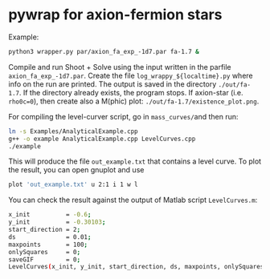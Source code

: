 # pywrap for axion-fermion stars

Example:
```bash
python3 wrapper.py par/axion_fa_exp_-1d7.par fa-1.7 &
```
Compile and run Shoot + Solve using the input written in the parfile `axion_fa_exp_-1d7.par`.
Create the file `log_wrappy_${localtime}.py` where info on the run are printed. The output is
saved in the directory `./out/fa-1.7`. If the directory already exists, the program stops.
If axion-star (i.e. `rho0c=0`), then create also a M(phic) plot: `./out/fa-1.7/existence_plot.png`.

For compiling the level-curver script, go in `mass_curves/`and then run:
```bash
ln -s Examples/AnalyticalExample.cpp
g++ -o example AnalyticalExample.cpp LevelCurves.cpp
./example
```

This will produce the file `out_example.txt` that contains a level curve.
To plot the result, you can open gnuplot and use
```bash
plot 'out_example.txt' u 2:1 i 1 w l
```
You can check the result against the output of Matlab script `LevelCurves.m`:
```bash
x_init          = -0.6;
y_init          = -0.30103;
start_direction = 2;
ds              = 0.01;
maxpoints       = 100;
onlySquares     = 0;
saveGIF         = 0;
LevelCurves(x_init, y_init, start_direction, ds, maxpoints, onlySquares, saveGIF)
```


